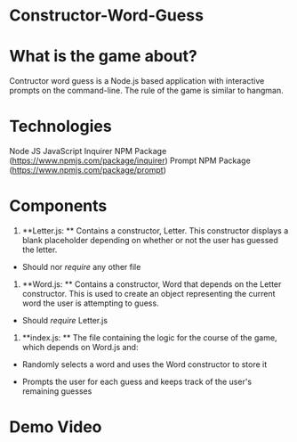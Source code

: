 # Constructor-Word-Guess

# What is the game about? 

Contructor word guess is a Node.js based application with interactive prompts on the command-line. The rule of the game is similar to hangman. 

# Technologies

Node JS
JavaScript
Inquirer NPM Package (https://www.npmjs.com/package/inquirer)
Prompt NPM Package (https://www.npmjs.com/package/prompt)

# Components

1. **Letter.js: ** Contains a constructor, Letter. This constructor displays a blank placeholder depending on whether or not the user has guessed the letter.
  * Should nor *require* any other file

1. **Word.js: ** Contains a constructor, Word that depends on the Letter constructor. This is used to create an object representing the current word the user is attempting to guess.
  * Should *require* Letter.js

1. **index.js: ** The file containing the logic for the course of the game, which depends on Word.js and:

  * Randomly selects a word and uses the Word constructor to store it

  * Prompts the user for each guess and keeps track of the user's remaining guesses

# Demo Video






